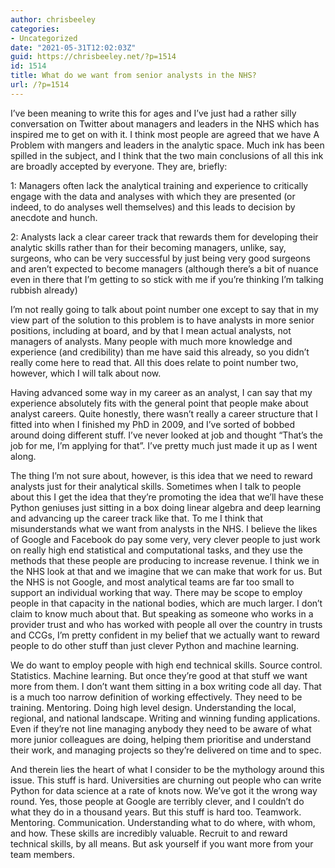 ```yaml
---
author: chrisbeeley
categories:
- Uncategorized
date: "2021-05-31T12:02:03Z"
guid: https://chrisbeeley.net/?p=1514
id: 1514
title: What do we want from senior analysts in the NHS?
url: /?p=1514
---
```


I’ve been meaning to write this for ages and I’ve just had a rather silly conversation on Twitter about managers and leaders in the NHS which has inspired me to get on with it. I think most people are agreed that we have A Problem with mangers and leaders in the analytic space. Much ink has been spilled in the subject, and I think that the two main conclusions of all this ink are broadly accepted by everyone. They are, briefly:

1: Managers often lack the analytical training and experience to critically engage with the data and analyses with which they are presented (or indeed, to do analyses well themselves) and this leads to decision by anecdote and hunch.

2: Analysts lack a clear career track that rewards them for developing their analytic skills rather than for their becoming managers, unlike, say, surgeons, who can be very successful by just being very good surgeons and aren’t expected to become managers (although there’s a bit of nuance even in there that I’m getting to so stick with me if you’re thinking I’m talking rubbish already)

I’m not really going to talk about point number one except to say that in my view part of the solution to this problem is to have analysts in more senior positions, including at board, and by that I mean actual analysts, not managers of analysts. Many people with much more knowledge and experience (and credibility) than me have said this already, so you didn’t really come here to read that. All this does relate to point number two, however, which I will talk about now.

Having advanced some way in my career as an analyst, I can say that my experience absolutely fits with the general point that people make about analyst careers. Quite honestly, there wasn’t really a career structure that I fitted into when I finished my PhD in 2009, and I’ve sorted of bobbed around doing different stuff. I’ve never looked at job and thought “That’s the job for me, I’m applying for that”. I’ve pretty much just made it up as I went along.

The thing I’m not sure about, however, is this idea that we need to reward analysts just for their analytical skills. Sometimes when I talk to people about this I get the idea that they’re promoting the idea that we’ll have these Python geniuses just sitting in a box doing linear algebra and deep learning and advancing up the career track like that. To me I think that misunderstands what we want from analysts in the NHS. I believe the likes of Google and Facebook do pay some very, very clever people to just work on really high end statistical and computational tasks, and they use the methods that these people are producing to increase revenue. I think we in the NHS look at that and we imagine that we can make that work for us. But the NHS is not Google, and most analytical teams are far too small to support an individual working that way. There may be scope to employ people in that capacity in the national bodies, which are much larger. I don’t claim to know much about that. But speaking as someone who works in a provider trust and who has worked with people all over the country in trusts and CCGs, I’m pretty confident in my belief that we actually want to reward people to do other stuff than just clever Python and machine learning.

We do want to employ people with high end technical skills. Source control. Statistics. Machine learning. But once they’re good at that stuff we want more from them. I don’t want them sitting in a box writing code all day. That is a much too narrow definition of working effectively. They need to be training. Mentoring. Doing high level design. Understanding the local, regional, and national landscape. Writing and winning funding applications. Even if they’re not line managing anybody they need to be aware of what more junior colleagues are doing, helping them prioritise and understand their work, and managing projects so they’re delivered on time and to spec.

And therein lies the heart of what I consider to be the mythology around this issue. This stuff is hard. Universities are churning out people who can write Python for data science at a rate of knots now. We’ve got it the wrong way round. Yes, those people at Google are terribly clever, and I couldn’t do what they do in a thousand years. But this stuff is hard too. Teamwork. Mentoring. Communication. Understanding what to do where, with whom, and how. These skills are incredibly valuable. Recruit to and reward technical skills, by all means. But ask yourself if you want more from your team members.
